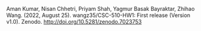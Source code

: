 Aman Kumar, Nisan Chhetri, Priyam Shah, Yagmur Basak Bayraktar, Zhihao Wang. (2022, August 25). wangz35/CSC-510-HW1: First release (Version v1.0). Zenodo. http://doi.org/10.5281/zenodo.7023753

